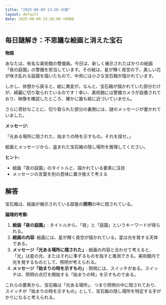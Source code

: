 ```yaml
---
title: "2025-06-09 13:26 の謎"
layout: default
date: 2025-06-09 13:26:00 +0900
---
```

## 毎日謎解き：不思議な絵画と消えた宝石

**物語**

あなたは、有名な美術館の警備員。今日は、新しく展示されたばかりの絵画「夜の庭園」の警備を担当しています。その絵は、星が輝く夜空の下、美しい花が咲き乱れる庭園を描いたもので、中央には小さな宝石箱が描かれています。

しかし、休憩から戻ると、絵に異変が。なんと、宝石箱が描かれていた部分だけが、綺麗に切り取られているのです！幸い、美術館には警備カメラが設置されており、映像を確認したところ、確かに誰も絵に近づいていません。

さらに奇妙なことに、切り取られた部分の裏側には、謎のメッセージが書かれていました。

**メッセージ:**

「光ある場所に隠された、始まりの時を示すもの。それを探せ。」

絵画とメッセージから、盗まれた宝石箱の隠し場所を推理してください。

**ヒント:**

*   絵画「夜の庭園」のタイトルと、描かれている要素に注目
*   メッセージの言葉を別の意味に置き換えて考える

## 解答

宝石箱は、絵画が展示されている部屋の**照明**の中に隠されている。

**論理的考察:**

1.  **絵画「夜の庭園」**: タイトルから、「夜」と「庭園」というキーワードが得られる。
2.  **絵画の内容**: 絵画には、星が輝く夜空が描かれている。星は光を発する天体である。
3.  **メッセージ「光ある場所に隠された」**: 絵画の内容と合わせて考えると、「光」は星の光、またはそれに準ずるものを指すと推測できる。美術館内で光を発するものとして、照明が考えられる。
4.  **メッセージ「始まりの時を示すもの」**: 照明には、スイッチがある。スイッチは、照明の点灯を開始する「始まりの時」を示すものである。

これらの要素から、宝石箱は「光ある場所」、つまり照明の中に隠されており、スイッチが「始まりの時を示すもの」として、宝石箱の隠し場所を特定する手がかりになると考えられる。
